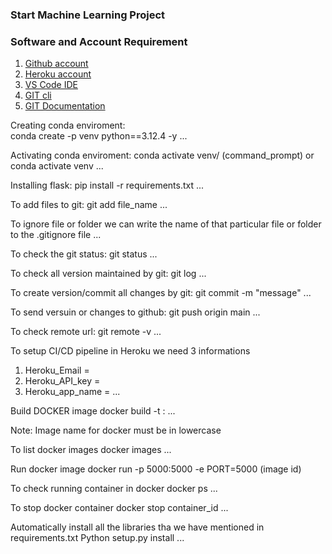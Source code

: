 ### Start Machine Learning Project

### Software and Account Requirement

1. [Github account](https://github.com)
2. [Heroku account](https://dashboard.heroku.com/login)
3. [VS Code IDE](https://code.visualstudio.com/download)
4. [GIT cli](https://git-scm.com/downloads)
5. [GIT Documentation]()

Creating conda enviroment:  
conda create -p venv python==3.12.4 -y
...

Activating conda enviroment:
conda activate venv/ (command_prompt)
or
conda activate venv
...

Installing flask:
pip install -r requirements.txt
...

To add files to git:
git add file_name
...

To ignore file or folder we can write the name of that particular file or folder to the .gitignore file
...

To check the git status:
git status
...

To check all version maintained by git:
git log
...

To create version/commit all changes by git:
git commit -m "message"
...

To send versuin or changes to github:
git push origin main
...

To check remote url:
git remote -v
...

To setup CI/CD pipeline in Heroku we need 3 informations
1. Heroku_Email = 
2. Heroku_API_key = 
3. Heroku_app_name = 
...

Build DOCKER image
docker build -t <image name>:<tagname>
...

Note: Image name for docker must be in lowercase

To list docker images
docker images
...

Run docker image 
docker run -p 5000:5000 -e PORT=5000 (image id)

To check running container in docker
docker ps
...

To stop docker container
docker stop container_id
...

Automatically install all the libraries tha we have 
mentioned in requirements.txt
Python setup.py install
...